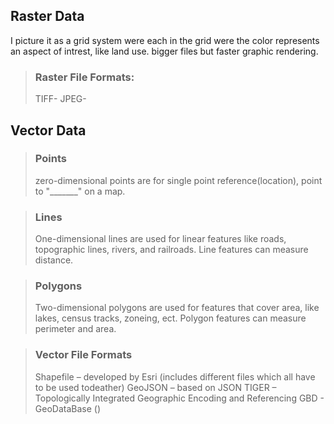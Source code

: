 

## Raster Data 
I picture it as a grid system were each in the grid  were the color represents an aspect of intrest, like land use. 
bigger files but faster graphic rendering. 
> ### Raster File Formats:
> TIFF-
> JPEG-

## Vector Data

> ### Points
> zero-dimensional points are for single point reference(location), point to "_______" on a map. 

> ### Lines
> One-dimensional lines are used for linear features like roads, topographic lines, rivers, and railroads.
> Line features can measure distance.

> ### Polygons
> Two-dimensional polygons are used for features that cover area, like lakes, census tracks, zoneing, ect.
> Polygon features can measure perimeter and area.

> ### Vector File Formats
> Shapefile – developed by Esri (includes different files which all have to be used todeather)
> GeoJSON – based on JSON
> TIGER – Topologically Integrated Geographic Encoding and Referencing
> GBD - GeoDataBase ()
